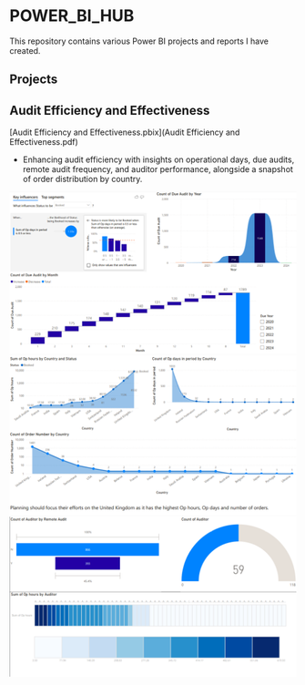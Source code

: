 # POWER_BI_HUB

This repository contains various Power BI projects and reports I have created.

## Projects

## Audit Efficiency and Effectiveness

 [Audit Efficiency and Effectiveness.pbix](Audit Efficiency and Effectiveness.pdf)  
 
-  Enhancing audit efficiency with insights on operational days, due audits, remote audit frequency, and auditor performance, alongside a snapshot of order distribution by country.

![alt text](Screenshoot_1.png)
![alt text](Screenshoot_2.png)
![alt text](Screenshoot_3.png)